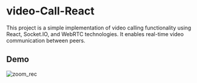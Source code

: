 
# video-Call-React
This project is a simple implementation of video calling functionality using React, Socket.IO, and WebRTC technologies. It enables real-time video communication between peers.

## Demo
![zoom_rec](https://github.com/DheerajKandoor/Video-Call-React/assets/92793181/66bfe523-a594-41f1-b125-0167a16d2951)



